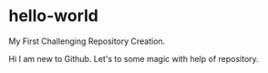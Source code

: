 # hello-world
My First Challenging Repository Creation.

Hi I am new to Github.
Let's to some magic with help of repository.
